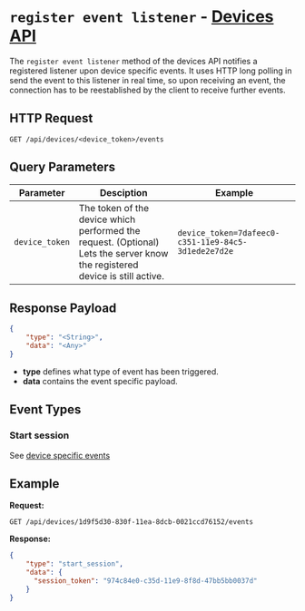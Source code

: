 # `register event listener` - [Devices API](../README.md#devices-api)

The `register event listener` method of the devices API notifies a registered 
listener upon device specific events. It uses HTTP long polling in send the 
event to this listener in real time, so upon receiving an event, the 
connection has to be reestablished by the client to receive further events.

## HTTP Request

`GET /api/devices/<device_token>/events`

## Query Parameters

| Parameter        | Desciption                                                                                                                   | Example                                             |
| ---------------- | ---------------------------------------------------------------------------------------------------------------------------- | --------------------------------------------------- |
| `device_token`   | The token of the device which performed the request. (Optional)  Lets the server know the registered device is still active. | `device_token=7dafeec0-c351-11e9-84c5-3d1ede2e7d2e` |

## Response Payload

```json
{
    "type": "<String>",
    "data": "<Any>"
}
```

- **type** defines what type of event has been triggered.
- **data** contains the event specific payload.

## Event Types

### Start session

See [device specific events](./event-types.md#device-specific)

## Example

**Request:**

`GET /api/devices/1d9f5d30-830f-11ea-8dcb-0021ccd76152/events`

**Response:**

```json
{
    "type": "start_session",
    "data": {
      "session_token": "974c84e0-c35d-11e9-8f8d-47bb5bb0037d"
    }
}
```

